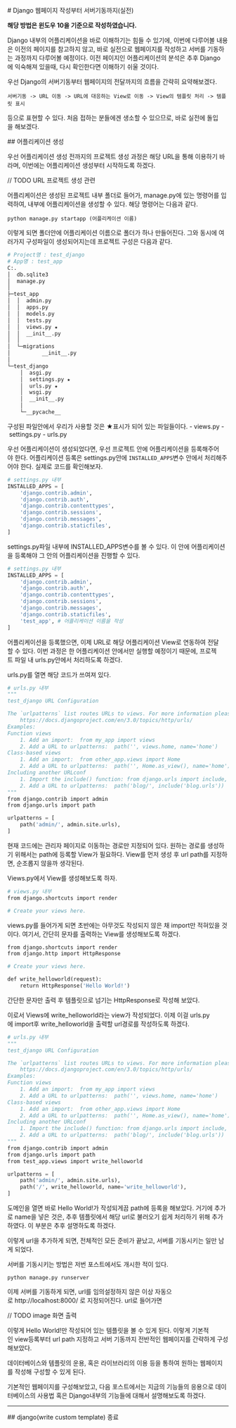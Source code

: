 # Django 웹페이지 작성부터 서버기동까지(실전)

**해당 방법은 윈도우 10을 기준으로 작성하였습니다.**

Django 내부의 어플리케이션을 바로 이해하기는 힘들 수 있기에, 이번에 다루어볼 내용은 이전의 페이지를 참고하지 않고, 바로 실전으로 웹페이지를 작성하고 서버를 기동하는 과정까지 다루어볼 예정이다. 이전 페이지인 어플리케이션의 분석은 추후 Django에 익숙해져 있을때, 다시 확인한다면 이해하기 쉬울 것이다.

우선 Django의 서버기동부터 웹페이지의 전달까지의 흐름을 간략히 요약해보겠다.

```
서버기동 -> URL 이동 -> URL에 대응하는 View로 이동 -> View의 템플릿 처리 -> 템플릿 표시
```

등으로 표현할 수 있다. 처음 접하는 분들에겐 생소할 수 있으므로, 바로 실전에 돌입을 해보겠다.

## 어플리케이션 생성

우선 어플리케이션 생성 전까지의 프로젝트 생성 과정은 해당 URL을 통해 이용하기 바라며, 이번에는 어플리케이션 생성부터 시작하도록 하겠다.

// TODO URL 프로젝트 생성 관련

어플리케이션은 생성된 프로젝트 내부 폴더로 들어가, manage.py에 있는 명령어를 입력하여, 내부에 어플리케이션을 생성할 수 있다. 해당 명령어는 다음과 같다.

```
python manage.py startapp (어플리케이션 이름)
```

이렇게 되면 폴더안에 어플리케이션 이름으로 폴더가 하나 만들어진다. 그와 동시에 여러가지 구성파일이 생성되어지는데 프로젝트 구성은 다음과 같다.

```python
# Project명 : test_django
# App명 : test_app
C:.
│  db.sqlite3
│  manage.py
│
├─test_app
│  │  admin.py
│  │  apps.py
│  │  models.py
│  │  tests.py
│  │  views.py ★
│  │  __init__.py
│  │
│  └─migrations
│          __init__.py
│
└─test_django
    │  asgi.py
    │  settings.py ★
    │  urls.py ★
    │  wsgi.py
    │  __init__.py
    │
    └─__pycache__
```

구성된 파일안에서 우리가 사용할 것은 ★표시가 되어 있는 파일들이다.
- views.py
- settings.py
- urls.py

우선 어플리케이션이 생성되었다면, 우선 프로젝트 안에 어플리케이션을 등록해주어야 한다. 어플리케이션 등록은 settings.py안에 ```INSTALLED_APPS```변수 안에서 처리해주어야 한다. 실제로 코드를 확인해보자.

```python
# settings.py 내부
INSTALLED_APPS = [
    'django.contrib.admin',
    'django.contrib.auth',
    'django.contrib.contenttypes',
    'django.contrib.sessions',
    'django.contrib.messages',
    'django.contrib.staticfiles',
]
```

settings.py파일 내부에 INSTALLED_APPS변수를 볼 수 있다. 이 안에 어플리케이션을 등록해야 그 안의 어플리케이션을 진행할 수 있다.

```python
# settings.py 내부
INSTALLED_APPS = [
    'django.contrib.admin',
    'django.contrib.auth',
    'django.contrib.contenttypes',
    'django.contrib.sessions',
    'django.contrib.messages',
    'django.contrib.staticfiles',
    'test_app', # 어플리케이션 이름을 작성
]
```

어플리케이션을 등록했으면, 이제 URL로 해당 어플리케이션 View로 연동하여 전달할 수 있다. 이번 과정은 한 어플리케이션 안에서만 실행할 예정이기 때문에, 프로젝트 파일 내 urls.py안에서 처리하도록 하겠다.

urls.py를 열면 해당 코드가 쓰여져 있다.

```python
# urls.py 내부
"""
test_django URL Configuration

The `urlpatterns` list routes URLs to views. For more information please see:
    https://docs.djangoproject.com/en/3.0/topics/http/urls/
Examples:
Function views
    1. Add an import:  from my_app import views
    2. Add a URL to urlpatterns:  path('', views.home, name='home')
Class-based views
    1. Add an import:  from other_app.views import Home
    2. Add a URL to urlpatterns:  path('', Home.as_view(), name='home')
Including another URLconf
    1. Import the include() function: from django.urls import include, path
    2. Add a URL to urlpatterns:  path('blog/', include('blog.urls'))
"""
from django.contrib import admin
from django.urls import path

urlpatterns = [
    path('admin/', admin.site.urls),
]
```
현재 코드에는 관리자 페이지로 이동하는 경로만 지정되어 있다. 원하는 경로를 생성하기 위해서는 path에 등록할 View가 필요하다. View를 먼저 생성 후 url path를 지정하면, 순조롭지 않을까 생각된다.

Views.py에서 View를 생성해보도록 하자.
```python
# views.py 내부
from django.shortcuts import render

# Create your views here.
```
views.py를 들어가게 되면 초반에는 아무것도 작성되지 않은 채 import만 적혀있을 것이다. 여기서, 간단히 문자를 출력하는 View를 생성해보도록 하겠다.

```python
from django.shortcuts import render
from django.http import HttpResponse

# Create your views here.

def write_helloworld(request):
    return HttpResponse('Hello World!')
```

간단한 문자만 출력 후 템플릿으로 넘기는 HttpResponse로 작성해 보았다.

이로서 Views에 write_helloworld라는 view가 작성되었다. 이제 이걸 urls.py에 import후 write_helloworld을 출력할 url경로를 작성하도록 하겠다.

```python
# urls.py 내부
"""
test_django URL Configuration

The `urlpatterns` list routes URLs to views. For more information please see:
    https://docs.djangoproject.com/en/3.0/topics/http/urls/
Examples:
Function views
    1. Add an import:  from my_app import views
    2. Add a URL to urlpatterns:  path('', views.home, name='home')
Class-based views
    1. Add an import:  from other_app.views import Home
    2. Add a URL to urlpatterns:  path('', Home.as_view(), name='home')
Including another URLconf
    1. Import the include() function: from django.urls import include, path
    2. Add a URL to urlpatterns:  path('blog/', include('blog.urls'))
"""
from django.contrib import admin
from django.urls import path
from test_app.views import write_helloworld

urlpatterns = [
    path('admin/', admin.site.urls),
    path('/', write_helloworld, name='write_helloworld'),
]
```

도메인을 열면 바로 Hello World!가 작성되게끔 path에 등록을 해보았다. 거기에 추가로 name을 넣은 것은, 추후 템플릿에서 해당 url로 불러오기 쉽게 처리하기 위해 추가하였다. 이 부분은 추후 설명하도록 하겠다.

이렇게 url을 추가하게 되면, 전체적인 모든 준비가 끝났고, 서버를 기동시키는 일만 남게 되었다.

서버를 기동시키는 방법은 저번 포스트에서도 개시한 적이 있다.

```
python manage.py runserver
```

이제 서버를 기동하게 되면, url를 임의설정하지 않은 이상 자동으로 http://localhost:8000/ 로 지정되어진다. url로 들어가면

// TODO image 화면 출력

이렇게 Hello World!만 작성되어 있는 템플릿을 볼 수 있게 된다. 이렇게 기본적인 view등록부터 url path 지정하고 서버 기동까지 전반적인 웹페이지를 간략하게 구성해보았다.

데이터베이스와 템플릿의 운용, 혹은 라이브러리의 이용 등을 통하여 원하는 웹페이지를 작성해 구성할 수 있게 된다.

기본적인 웹페이지를 구성해보았고, 다음 포스트에서는 지금의 기능들의 응용으로 데이터베이스의 사용법 혹은 Django내부의 기능들에 대해서 설명해보도록 하겠다.

---

## django(write custom template) 종료